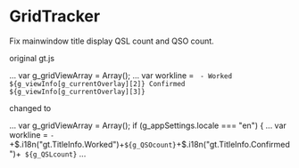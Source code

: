 # GridTracker

Fix mainwindow title display QSL count and QSO count.


original gt.js

 ... 
 var g_gridViewArray = Array();
 ...
 var workline = ` - Worked ${g_viewInfo[g_currentOverlay][2]} Confirmed ${g_viewInfo[g_currentOverlay][3]}`

changed to

 ...
 var g_gridViewArray = Array();
 if (g_appSettings.locale === "en")
 {
 ... 
 var workline = ` - `+$.i18n("gt.TitleInfo.Worked")+` ${g_QSOcount} `+$.i18n("gt.TitleInfo.Confirmed")+` ${g_QSLcount}`
 ...
 
